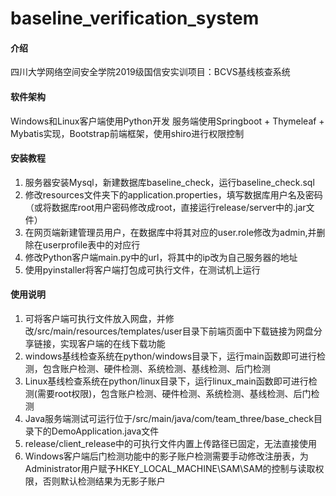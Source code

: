 # baseline_verification_system

#### 介绍
四川大学网络空间安全学院2019级国信安实训项目：BCVS基线核查系统

#### 软件架构
Windows和Linux客户端使用Python开发
服务端使用Springboot + Thymeleaf + Mybatis实现，Bootstrap前端框架，使用shiro进行权限控制

#### 安装教程

1.  服务器安装Mysql，新建数据库baseline_check，运行baseline_check.sql
2.  修改resources文件夹下的application.properties，填写数据库用户名及密码（或将数据库root用户密码修改成root，直接运行release/server中的.jar文件）
3.  在网页端新建管理员用户，在数据库中将其对应的user.role修改为admin,并删除在userprofile表中的对应行
4.  修改Python客户端main.py中的url，将其中的ip改为自己服务器的地址
5.  使用pyinstaller将客户端打包成可执行文件，在测试机上运行

#### 使用说明

1.  可将客户端可执行文件放入网盘，并修改/src/main/resources/templates/user目录下前端页面中下载链接为网盘分享链接，实现客户端的在线下载功能
2.  windows基线检查系统在python/windows目录下，运行main函数即可进行检测，包含账户检测、硬件检测、系统检测、基线检测、后门检测
3.  Linux基线检查系统在python/linux目录下，运行linux_main函数即可进行检测(需要root权限)，包含账户检测、硬件检测、系统检测、基线检测、后门检测
4.  Java服务端测试可运行位于/src/main/java/com/team_three/base_check目录下的DemoApplication.java文件
5.  release/client_release中的可执行文件内置上传路径已固定，无法直接使用
6.  Windows客户端后门检测功能中的影子账户检测需要手动修改注册表，为Administrator用户赋予HKEY_LOCAL_MACHINE\SAM\SAM的控制与读取权限，否则默认检测结果为无影子账户
